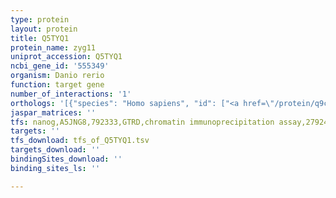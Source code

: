```yaml
---
type: protein
layout: protein
title: Q5TYQ1
protein_name: zyg11
uniprot_accession: Q5TYQ1
ncbi_gene_id: '555349'
organism: Danio rerio
function: target gene
number_of_interactions: '1'
orthologs: '[{"species": "Homo sapiens", "id": ["<a href=\"/protein/q9c0d3\">Q9C0D3</a>"]}, {"species": "Mus musculus", "id": ["<a href=\"/protein/q3ufs0\">Q3UFS0</a>"]}, {"species": "Rattus norvegicus", "id": ["F1M8P2"]}, {"species": "Caenorhabditis elegans", "id": ["<a href=\"/protein/p21541\">P21541</a>"]}]'
jaspar_matrices: ''
tfs: nanog,A5JNG8,792333,GTRD,chromatin immunoprecipitation assay,27924024%5Buid%5D,No
targets: ''
tfs_download: tfs_of_Q5TYQ1.tsv
targets_download: ''
bindingSites_download: ''
binding_sites_ls: ''

---
```

